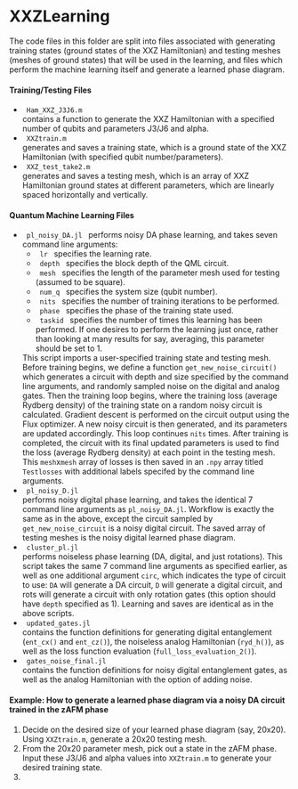 # XXZLearning

The code files in this folder are split into files associated with generating training states (ground states of the XXZ Hamiltonian) and testing meshes (meshes of ground
states) that will be used in the learning, and files which perform the machine learning itself and generate a learned phase diagram.

#### Training/Testing Files 
<ul>
  <li> <code> Ham_XXZ_J3J6.m </code>  </li> contains a function to generate the XXZ Hamiltonian with a specified number of qubits and parameters J3/J6 and alpha.
  <li> <code> XXZtrain.m  </code> </li> generates and saves a training state, which is a ground state of the XXZ Hamiltonian (with specified qubit number/parameters).
  <li> <code> XXZ_test_take2.m  </code> </li> generates and saves a testing mesh, which is an array of XXZ Hamiltonian ground states at different parameters, which
  are linearly spaced horizontally and vertically.
</ul>

#### Quantum Machine Learning Files
<ul>
  <li> <code> pl_noisy_DA.jl </code> performs noisy DA phase learning, and takes seven command line arguments:
  <ul>
    <li><code> lr </code> specifies the learning rate.</li>
    <li><code> depth </code> specifies the block depth of the QML circuit.</li>
    <li><code> mesh </code> specifies the length of the parameter mesh used for testing (assumed to be square).</li>
    <li><code> num_q </code> specifies the system size (qubit number).</li>
    <li><code> nits </code> specifies the number of training iterations to be performed.</li>
    <li><code> phase </code> specifies the phase of the training state used.</li>
    <li><code> taskid </code> specifies the number of times this learning has been performed. If one desires to perform the learning just once, rather than looking at many results for say, averaging, this parameter should be set to 1.</li>
  </ul>
    This script imports a user-specified training state and testing mesh.  Before training begins, we define a function <code>get_new_noise_circuit()</code> which generates a circuit with depth and size specified by the command line arguments, and randomly sampled noise on the digital and analog gates.  Then the training loop begins, where the training loss (average Rydberg density) of the training state on a random noisy circuit is calculated. Gradient descent is performed on the circuit output using the Flux optimizer.  A new noisy circuit is then generated, and its parameters are updated accordingly. This loop continues <code>nits</code> times.
    After training is completed, the circuit with its final updated parameters is used to find the loss (average Rydberg density) at each point in the testing mesh.  This <code>mesh</code>x<code>mesh</code> array of losses is then saved in an <code>.npy</code> array titled <code>Testlosses</code> with additional labels specifed by the command line arguments.
   </li>
  
  <li> <code> pl_noisy_D.jl  </code> </li> performs noisy digital phase learning, and takes the identical 7 command line arguments as <code>pl_noisy_DA.jl</code>.  Workflow is exactly the same as in the above, except the circuit sampled by <code>get_new_noise_circuit</code> is a noisy digital circuit.  The saved array of testing meshes is the noisy digital learned phase diagram.
  <li> <code> cluster_pl.jl </code> </li> performs noiseless phase learning (DA, digital, and just rotations).  This script takes the same 7 command line arguments as specified earlier, as well as one additional argument <code>circ</code>, which indicates the type of circuit to use: <code>DA</code> will generate a DA circuit, <code>D</code> will generate a digital circuit, and <circ>rots</circ> will generate a circuit with only rotation gates (this option should have <code>depth</code> specified as 1).  Learning and saves are identical as in the above scripts.
  
  <li> <code> updated_gates.jl  </code> </li> contains the function definitions for generating digital entanglement (<code>ent_cx()</code> and <code>ent_cz()</code>), the noiseless analog Hamiltonian (<code>ryd_h()</code>), as well as the loss function evaluation (<code>full_loss_evaluation_2()</code>).
   <li> <code> gates_noise_final.jl  </code> </li> contains the function definitions for noisy digital entanglement gates, as well as the analog Hamiltonian with the option of adding noise.
</ul>

#### Example: How to generate a learned phase diagram via a noisy DA circuit trained in the zAFM phase
1. Decide on the desired size of your learned phase diagram (say, 20x20).  Using <code>XXZtrain.m</code>, generate a 20x20 testing mesh.
2. From the 20x20 parameter mesh, pick out a state in the zAFM phase.  Input these J3/J6 and alpha values into <code>XXZtrain.m</code> to generate your desired training state.
3. 
